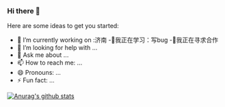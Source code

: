 ### Hi there 👋


Here are some ideas to get you started:

- 🔭 I’m currently working on :济南
-🌱我正在学习：写bug
-👯我正在寻求合作
- 🤔 I’m looking for help with ...
- 💬 Ask me about ...
- 📫 How to reach me: ...
- 😄 Pronouns: ...
- ⚡ Fun fact: ...

[![Anurag's github stats](https://github-readme-stats.vercel.app/api?username=runzhenghengbin)](https://github.com/anuraghazra/github-readme-stats)
